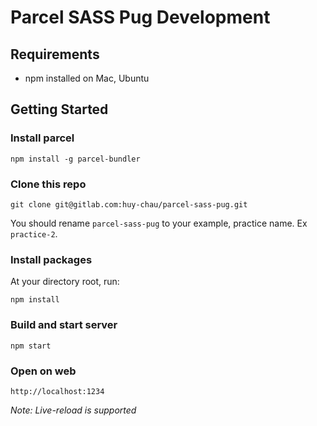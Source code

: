 # Parcel SASS Pug Development

## Requirements

- npm installed on Mac, Ubuntu

## Getting Started

### Install parcel
```
npm install -g parcel-bundler
```

### Clone this repo
```
git clone git@gitlab.com:huy-chau/parcel-sass-pug.git
```

You should rename `parcel-sass-pug` to your example, practice name. Ex `practice-2`.

### Install packages

At your directory root, run:
```
npm install
```

### Build and start server
```
npm start
```

### Open on web
```
http://localhost:1234
```

*Note: Live-reload is supported*
